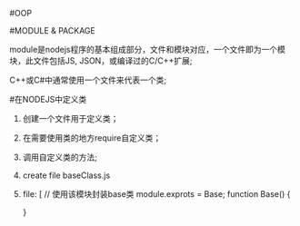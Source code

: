 #OOP

#MODULE & PACKAGE

module是nodejs程序的基本组成部分，文件和模块对应，一个文件即为一个模块，此文件包括JS, JSON，或编译过的C/C++扩展;

C++或C#中通常使用一个文件来代表一个类;

#在NODEJS中定义类

1. 创建一个文件用于定义类；
2. 在需要使用类的地方require自定义类；
3. 调用自定义类的方法;

1. create file baseClass.js
2. file: [
    // 使用该模块封装base类
    module.exprots = Base;
    function Base() {
        
    }

